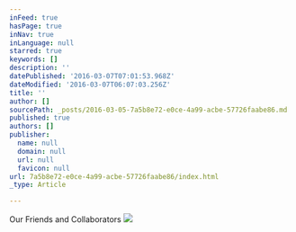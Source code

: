 ```yaml
---
inFeed: true
hasPage: true
inNav: true
inLanguage: null
starred: true
keywords: []
description: ''
datePublished: '2016-03-07T07:01:53.968Z'
dateModified: '2016-03-07T06:07:03.256Z'
title: ''
author: []
sourcePath: _posts/2016-03-05-7a5b8e72-e0ce-4a99-acbe-57726faabe86.md
published: true
authors: []
publisher:
  name: null
  domain: null
  url: null
  favicon: null
url: 7a5b8e72-e0ce-4a99-acbe-57726faabe86/index.html
_type: Article

---
```

Our Friends and Collaborators ![](https://s3-us-west-2.amazonaws.com/the-grid-img/p/9c92ccbc02300f0a0a98cdb5399826cd2c182708.jpg)